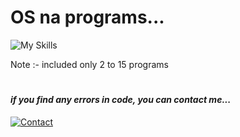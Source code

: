# OS na programs...
![My Skills](https://skillicons.dev/icons?i=linux,bash)

Note :- included only 2 to 15 programs
#
#### _if you find any errors in code, you can contact me..._
[![Contact](https://img.shields.io/badge/WA-97234%2030561-lightgrey?style=for-the-badge&logo=whatsapp)](https://api.whatsapp.com/send?phone=919723430561&text=Hi)

